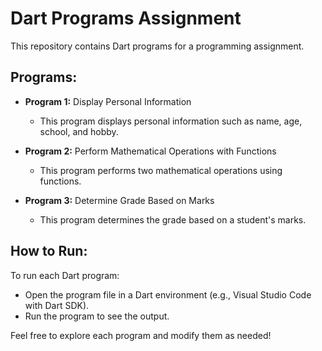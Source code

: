# Dart Programs Assignment

This repository contains Dart programs for a programming assignment.

## Programs:

- **Program 1:** Display Personal Information
  - This program displays personal information such as name, age, school, and hobby.

- **Program 2:** Perform Mathematical Operations with Functions
  - This program performs two mathematical operations using functions.

- **Program 3:** Determine Grade Based on Marks
  - This program determines the grade based on a student's marks.

## How to Run:

To run each Dart program:
- Open the program file in a Dart environment (e.g., Visual Studio Code with Dart SDK).
- Run the program to see the output.

Feel free to explore each program and modify them as needed!
